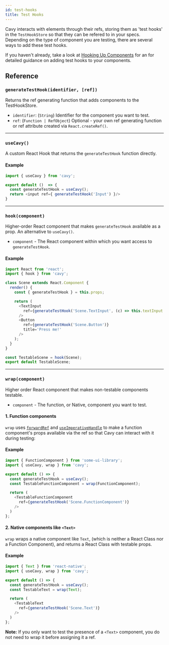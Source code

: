 ```yaml
---
id: test-hooks
title: Test Hooks
---
```


Cavy interacts with elements through their refs, storing them as 'test hooks' in
the `TestHookStore` so that they can be refered to in your specs. Depending on
the type of component you are testing, there are several ways to add these test
hooks.

If you haven't already, take a look at
[Hooking Up Components](../getting-started/hooking-up-components) for an
for detailed guidance on adding test hooks to your components.

## Reference

### `generateTestHook(identifier, [ref])`

Returns the ref generating function that adds components to the TestHookStore.

* `identifier`: (`String`) Identifier for the component you want to test.
* `ref`: (`Function | RefObject`) Optional - your own ref generating function or
  ref attribute created via `React.createRef()`.

---
### `useCavy()`

A custom React Hook that returns the `generateTestHook` function directly.

#### Example

```js
import { useCavy } from 'cavy';

export default ()  => {
  const generateTestHook = useCavy();
  return <input ref={ generateTestHook('Input') }/>
}
```

---
### `hook(component)`

Higher-order React component that makes `generateTestHook` available as a prop.
An alternative to `useCavy()`.

* `component` - The React component within which you want access to
`generateTestHook`.

#### Example

```js
import React from 'react';
import { hook } from 'cavy';

class Scene extends React.Component {
  render() {
    const { generateTestHook } = this.props;

    return (
      <TextInput
        ref={generateTestHook('Scene.TextInput', (c) => this.textInput = c)}
      />
      <Button
        ref={generateTestHook('Scene.Button')}
        title='Press me!'
      />
    );
  }
}

const TestableScene = hook(Scene);
export default TestableScene;
```

---
### `wrap(component)`

Higher order React component that makes non-testable components testable.

* `component` - The function, or Native, component you want to test.

#### 1. Function components

`wrap` uses [`forwardRef`](https://reactjs.org/docs/forwarding-refs.html) and
[`useImperativeHandle`](https://reactjs.org/docs/hooks-reference.html#useimperativehandle)
to make a function component's props available via the ref so that Cavy can
interact with it during testing:

#### Example

```js
import { FunctionComponent } from 'some-ui-library';
import { useCavy, wrap } from 'cavy';

export default () => {
  const generateTestHook = useCavy();
  const TestableFunctionComponent = wrap(FunctionComponent);

  return (
    <TestableFunctionComponent
      ref={generateTestHook('Scene.FunctionComponent')}
    />   
  )
};
```

#### 2. Native components like `<Text>`

`wrap` wraps a native component like `Text`, (which is neither a React Class nor
a Function Component), and returns a React Class with testable props.

#### Example

```js
import { Text } from 'react-native';
import { useCavy, wrap } from 'cavy';

export default () => {
  const generateTestHook = useCavy();
  const TestableText = wrap(Text);

  return (
    <TestableText
      ref={generateTestHook('Scene.Text')}
    />   
  )
};
```

**Note:** If you only want to test the presence of a `<Text>` component, you do
not need to wrap it before assigning it a ref.
